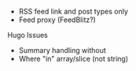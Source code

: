 * RSS feed link and post types only
* Feed proxy (FeedBlitz?)

Hugo Issues
* Summary handling without <!--more-->
* Where "in" array/slice (not string)
